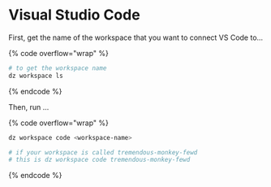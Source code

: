 # Visual Studio Code

First, get the name of the workspace that you want to connect VS Code to...

{% code overflow="wrap" %}
```bash
# to get the workspace name
dz workspace ls
```
{% endcode %}

Then, run ...

{% code overflow="wrap" %}
```bash
dz workspace code <workspace-name>

# if your workspace is called tremendous-monkey-fewd
# this is dz workspace code tremendous-monkey-fewd
```
{% endcode %}
